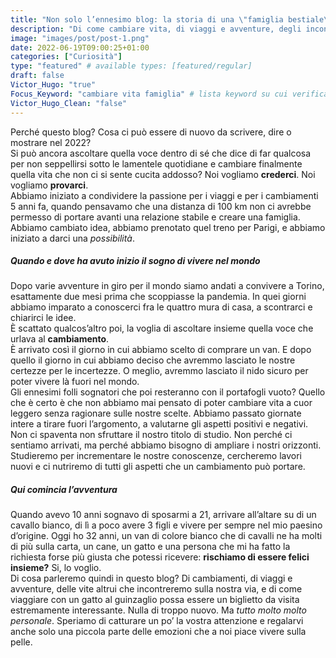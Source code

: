 ```yaml
---
title: "Non solo l’ennesimo blog: la storia di una \"famiglia bestiale\""
description: "Di come cambiare vita, di viaggi e avventure, degli incontri sulla via, di come viaggiare con un gatto al guinzaglio."
image: "images/post/post-1.png"
date: 2022-06-19T09:00:25+01:00
categories: ["Curiosità"]
type: "featured" # available types: [featured/regular]
draft: false
Victor_Hugo: "true"
Focus_Keyword: "cambiare vita famiglia" # lista keyword su cui verificare l'ottimizzazione della pagina 
Victor_Hugo_Clean: "false"
---
```


Perché questo blog? Cosa ci può essere di nuovo da scrivere, dire o mostrare nel 2022?  
Si può ancora ascoltare quella voce dentro di sé che dice di far qualcosa per non seppellirsi sotto le lamentele quotidiane e cambiare finalmente quella vita che non ci si sente cucita addosso? Noi vogliamo **crederci**. Noi vogliamo **provarci**.  
Abbiamo iniziato a condividere la passione per i viaggi e per i cambiamenti 5 anni fa, quando pensavamo che una distanza di 100 km non ci avrebbe permesso di portare avanti una relazione stabile e creare una famiglia. Abbiamo cambiato idea, abbiamo prenotato quel treno per Parigi, e abbiamo iniziato a darci una *possibilità*. 

##### Quando e dove ha avuto inizio il sogno di vivere nel mondo

Dopo varie avventure in giro per il mondo siamo andati a convivere a Torino, esattamente due mesi prima che scoppiasse la pandemia. In quei giorni abbiamo imparato a conoscerci fra le quattro mura di casa, a scontrarci e chiarirci le idee.   
È scattato qualcos’altro poi, la voglia di ascoltare insieme quella voce che urlava al **cambiamento**.  
È arrivato così il giorno in cui abbiamo scelto di comprare un van. E dopo quello il giorno in cui abbiamo deciso che avremmo lasciato le nostre certezze per le incertezze. O meglio, avremmo lasciato il nido sicuro per poter vivere là fuori nel mondo.  
Gli ennesimi folli sognatori che poi resteranno con il portafogli vuoto? Quello che è certo è che non abbiamo mai pensato di poter cambiare vita a cuor leggero senza ragionare sulle nostre scelte. Abbiamo passato giornate intere a tirare fuori l’argomento, a valutarne gli aspetti positivi e negativi.  
Non ci spaventa non sfruttare il nostro titolo di studio. Non perché ci sentiamo arrivati, ma perché abbiamo bisogno di ampliare i nostri orizzonti. Studieremo per incrementare le nostre conoscenze, cercheremo lavori nuovi e ci nutriremo di tutti gli aspetti che un cambiamento può portare.

##### Qui comincia l’avventura

Quando avevo 10 anni sognavo di sposarmi a 21, arrivare all’altare su di un cavallo bianco, di lì a poco avere 3 figli e vivere per sempre nel mio paesino d’origine. Oggi ho 32 anni, un van di colore bianco che di cavalli ne ha molti di più sulla carta, un cane, un gatto e una persona che mi ha fatto la richiesta forse più giusta che potessi ricevere: **rischiamo di essere felici insieme?**   Si, lo voglio.  
Di cosa parleremo quindi in questo blog? Di cambiamenti, di viaggi e avventure, delle vite altrui che incontreremo sulla nostra via, e di come viaggiare con un gatto al guinzaglio possa essere un biglietto da visita estremamente interessante. Nulla di troppo nuovo. Ma *tutto molto molto personale*. Speriamo di catturare un po’ la vostra attenzione e regalarvi anche solo una piccola parte delle emozioni che a noi piace vivere sulla pelle.



